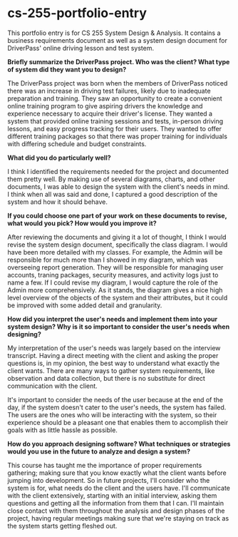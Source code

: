 # cs-255-portfolio-entry
This portfolio entry is for CS 255 System Design &amp; Analysis. It contains a business requirements document as well as a system design document for DriverPass' online driving lesson and test system.

<b>Briefly summarize the DriverPass project. Who was the client? What type of system did they want you to design?</b>

The DriverPass project was born when the members of DriverPass noticed there was an increase in driving test failures, likely due to inadequate preparation and training. They saw an opportunity to create a convenient online training program to give aspiring drivers the knowledge and experience necessary to acquire their driver's license. They wanted a system that provided online training sessions and tests, in-person driving lessons, and easy progress tracking for their users. They wanted to offer different training packages so that there was proper training for individuals with differing schedule and budget constraints.

<b>What did you do particularly well?</b>

I think I identified the requirements needed for the project and documented them pretty well. By making use of several diagrams, charts, and other documents, I was able to design the system with the client's needs in mind. I think when all was said and done, I captured a good description of the system and how it should behave.

<b>If you could choose one part of your work on these documents to revise, what would you pick? How would you improve it?</b>

After reviewing the documents and giving it a lot of thought, I think I would revise the system design document, specifically the class diagram. I would have been more detailed with my classes. For example, the Admin will be responsible for much more than I showed in my diagram, which was overseeing report generation. They will be responsible for managing user accounts, traning packages, security measures, and activity logs just to name a few. If I could revise my diagram, I would capture the role of the Admin more comprehensively. As it stands, the diagram gives a nice high level overview of the objects of the system and their attributes, but it could be improved with some added detail and granularity.

<b>How did you interpret the user's needs and implement them into your system design? Why is it so important to consider the user's needs when designing?</b>

My interpretation of the user's needs was largely based on the interview transcript. Having a direct meeting with the client and asking the proper questions is, in my opinion, the best way to understand what exactly the client wants. There are many ways to gather system requirements, like observation and data collection, but there is no substitute for direct communication with the client.

It's important to consider the needs of the user because at the end of the day, if the system doesn't cater to the user's needs, the system has failed. The users are the ones who will be interacting with the system, so their experience should be a pleasant one that enables them to accomplish their goals with as little hassle as possible.

<b>How do you approach designing software? What techniques or strategies would you use in the future to analyze and design a system?</b>

This course has taught me the importance of proper requirements gathering; making sure that you know exactly what the client wants before jumping into development. So in future projects, I'll consider who the system is for, what needs do the client and the users have. I'll communicate with the client extensively, starting with an initial interview, asking them questions and getting all the information from them that I can. I'll maintain close contact with them throughout the analysis and design phases of the project, having regular meetings making sure that we're staying on track as the system starts getting fleshed out.
